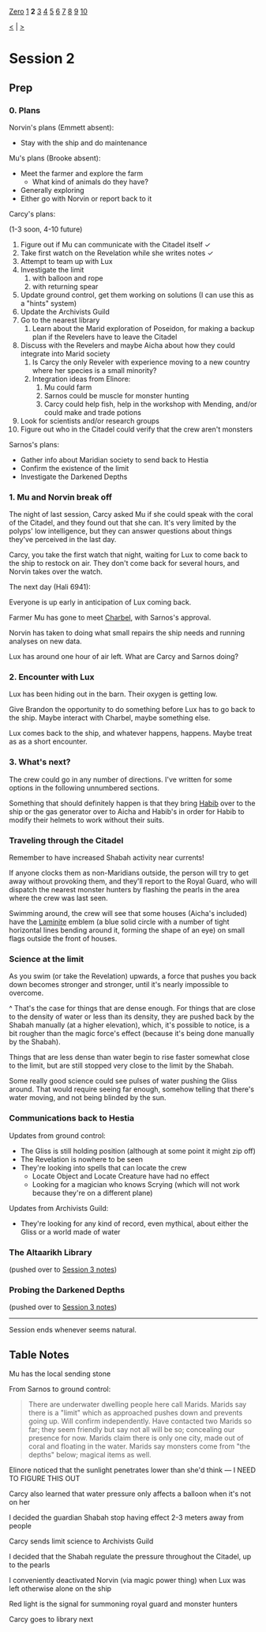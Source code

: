 [Zero](./Session0.md) [1](./Session1.md) **2** [3](./Session3.md) [4](./Session4.md) [5](./Session5.md) [6](./Session6.md) [7](./Session7.md) [8](./Session8.md) [9](./Session9.md) [10](./Session10.md)

[<](./Session1.md) | [>](./Session3.md)

# Session 2

## Prep

### 0. Plans

Norvin's plans (Emmett absent):

- Stay with the ship and do maintenance

Mu's plans (Brooke absent):

- Meet the farmer and explore the farm
  - What kind of animals do they have?
- Generally exploring
- Either go with Norvin or report back to it

Carcy's plans:

(1-3 soon, 4-10 future)

1. Figure out if Mu can communicate with the Citadel itself ✓
2. Take first watch on the Revelation while she writes notes ✓
3. Attempt to team up with Lux
4. Investigate the limit
    1. with balloon and rope
    2. with returning spear
5. Update ground control, get them working on solutions (I can use this as a "hints" system)
6. Update the Archivists Guild
7. Go to the nearest library
    1. Learn about the Marid exploration of Poseidon, for making a backup plan if the Revelers have to leave the Citadel
8. Discuss with the Revelers and maybe Aicha about how they could integrate into Marid society
    1. Is Carcy the only Reveler with experience moving to a new country where her species is a small minority?
    2. Integration ideas from Elinore:
        1. Mu could farm
        2. Sarnos could be muscle for monster hunting
        3. Carcy could help fish, help in the workshop with Mending, and/or could make and trade potions
9. Look for scientists and/or research groups
10. Figure out who in the Citadel could verify that the crew aren't monsters

Sarnos's plans:

- Gather info about Maridian society to send back to Hestia
- Confirm the existence of the limit
- Investigate the Darkened Depths

### 1. Mu and Norvin break off

The night of last session, Carcy asked Mu if she could speak with the coral of the Citadel, and they found out that she can. It's very limited by the polyps' low intelligence, but they can answer questions about things they've perceived in the last day.

Carcy, you take the first watch that night, waiting for Lux to come back to the ship to restock on air. They don't come back for several hours, and Norvin takes over the watch.

The next day (Hali 6941):

Everyone is up early in anticipation of Lux coming back.

Farmer Mu has gone to meet [Charbel](../NPCs/Charbel.md), with Sarnos's approval.

Norvin has taken to doing what small repairs the ship needs and running analyses on new data.

Lux has around one hour of air left. What are Carcy and Sarnos doing?

### 2. Encounter with Lux

Lux has been hiding out in the barn. Their oxygen is getting low.

Give Brandon the opportunity to do something before Lux has to go back to the ship. Maybe interact with Charbel, maybe something else.

Lux comes back to the ship, and whatever happens, happens. Maybe treat as as a short encounter.

### 3. What's next?

The crew could go in any number of directions. I've written for some options in the following unnumbered sections.

Something that should definitely happen is that they bring [Habib](../NPCs/Laminites/Habib.md) over to the ship or the gas generator over to Aicha and Habib's in order for Habib to modify their helmets to work without their suits.

### Traveling through the Citadel

Remember to have increased Shabah activity near currents!

If anyone clocks them as non-Maridians outside, the person will try to get away without provoking them, and they'll report to the Royal Guard, who will dispatch the nearest monster hunters by flashing the pearls in the area where the crew was last seen.

Swimming around, the crew will see that some houses (Aicha's included) have the [Laminite](../NPCs/Laminites.md) emblem (a blue solid circle with a number of tight horizontal lines bending around it, forming the shape of an eye) on small flags outside the front of houses.

### Science at the limit

As you swim (or take the Revelation) upwards, a force that pushes you back down becomes stronger and stronger, until it's nearly impossible to overcome.

^ That's the case for things that are dense enough. For things that are close to the density of water or less than its density, they are pushed back by the Shabah manually (at a higher elevation), which, it's possible to notice, is a bit rougher than the magic force's effect (because it's being done manually by the Shabah).

Things that are less dense than water begin to rise faster somewhat close to the limit, but are still stopped very close to the limit by the Shabah.

Some really good science could see pulses of water pushing the Gliss around. That would require seeing far enough, somehow telling that there's water moving, and not being blinded by the sun.

### Communications back to Hestia

Updates from ground control:

- The Gliss is still holding position (although at some point it might zip off)
- The Revelation is nowhere to be seen
- They're looking into spells that can locate the crew
  - Locate Object and Locate Creature have had no effect
  - Looking for a magician who knows Scrying (which will not work because they're on a different plane)

Updates from Archivists Guild:

- They're looking for any kind of record, even mythical, about either the Gliss or a world made of water

### The Altaarikh Library

(pushed over to [Session 3 notes](./Session3.md))

### Probing the Darkened Depths

(pushed over to [Session 3 notes](./Session3.md))

---

Session ends whenever seems natural.

## Table Notes

Mu has the local sending stone

From Sarnos to ground control:

> There are underwater dwelling people here call Marids.
Marids say there is a "limit" which as approached pushes down and prevents going up. Will confirm independently.
Have contacted two Marids so far; they seem friendly but say not all will be so; concealing our presence for now.
Marids claim there is only one city, made out of coral and floating in the water.
Marids say monsters come from "the depths" below; magical items as well.

Elinore noticed that the sunlight penetrates lower than she'd think — I NEED TO FIGURE THIS OUT

Carcy also learned that water pressure only affects a balloon when it's not on her

I decided the guardian Shabah stop having effect 2-3 meters away from people

Carcy sends limit science to Archivists Guild

I decided that the Shabah regulate the pressure throughout the Citadel, up to the pearls

I conveniently deactivated Norvin (via magic power thing) when Lux was left otherwise alone on the ship

Red light is the signal for summoning royal guard and monster hunters

Carcy goes to library next
